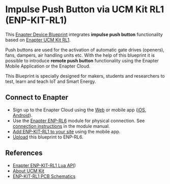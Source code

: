 # Impulse Push Button via UCM Kit RL1 (ENP-KIT-RL1)

This [Enapter Device Blueprint](https://go.enapter.com/marketplace-readme) integrates **impulse push button** functionality based on [Enapter UCM Kit RL1](https://go.enapter.com/ucm-kit-rl1).

Push buttons are used for the activation of automatic gate drives (openers), fans, dampers, air handling units etc. With the help of this blueprint it is possible to introduce **remote push button** functionality using the Enapter Mobile Application or the Enapter Cloud.

This Blueprint is specially designed for makers, students and researchers to test, learn and teach IoT and Smart Energy.

## Connect to Enapter

- Sign up to the Enapter Cloud using the [Web](https://cloud.enapter.com/) or mobile app ([iOS](https://apps.apple.com/app/id1388329910), [Android](https://play.google.com/store/apps/details?id=com.enapter&hl=en)).
- Use the [Enapter ENP-RL6](https://go.enapter.com/handbook-enp-rl6) module for physical connection. See [connection instructions](https://go.enapter.com/handbook-enp-rl6-conn) in the module manual.
- [Add ENP-KIT-RL1 to your site](https://go.enapter.com/handbook-mobile-app) using the mobile app.
- [Upload](https://go.enapter.com/developers-upload-blueprint) this blueprint to ENP-RL6.


## References

- [Enapter ENP-KIT-RL1 Lua API](https://go.enapter.com/ucm-kit-rl1))
- [About UCM Kit](https://go.enapter.com/ucmkit-enpkit)
- [ENP-KIT-RL1 PCB Schematics](https://github.com/Enapter/ucm-kit-open-hardware/tree/master/enp-kit-rl1)